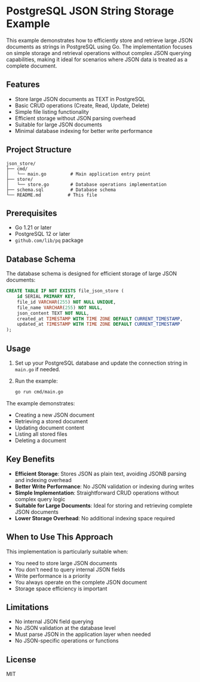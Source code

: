 # PostgreSQL JSON String Storage Example

This example demonstrates how to efficiently store and retrieve large JSON documents as strings in PostgreSQL using Go. The implementation focuses on simple storage and retrieval operations without complex JSON querying capabilities, making it ideal for scenarios where JSON data is treated as a complete document.

## Features

- Store large JSON documents as TEXT in PostgreSQL
- Basic CRUD operations (Create, Read, Update, Delete)
- Simple file listing functionality
- Efficient storage without JSON parsing overhead
- Suitable for large JSON documents
- Minimal database indexing for better write performance

## Project Structure

```
json_store/
├── cmd/
│   └── main.go         # Main application entry point
├── store/
│   └── store.go        # Database operations implementation
├── schema.sql          # Database schema
└── README.md          # This file
```

## Prerequisites

- Go 1.21 or later
- PostgreSQL 12 or later
- `github.com/lib/pq` package

## Database Schema

The database schema is designed for efficient storage of large JSON documents:

```sql
CREATE TABLE IF NOT EXISTS file_json_store (
    id SERIAL PRIMARY KEY,
    file_id VARCHAR(255) NOT NULL UNIQUE,
    file_name VARCHAR(255) NOT NULL,
    json_content TEXT NOT NULL,
    created_at TIMESTAMP WITH TIME ZONE DEFAULT CURRENT_TIMESTAMP,
    updated_at TIMESTAMP WITH TIME ZONE DEFAULT CURRENT_TIMESTAMP
);
```

## Usage

1. Set up your PostgreSQL database and update the connection string in `main.go` if needed.

2. Run the example:
   ```bash
   go run cmd/main.go
   ```

The example demonstrates:
- Creating a new JSON document
- Retrieving a stored document
- Updating document content
- Listing all stored files
- Deleting a document

## Key Benefits

- **Efficient Storage**: Stores JSON as plain text, avoiding JSONB parsing and indexing overhead
- **Better Write Performance**: No JSON validation or indexing during writes
- **Simple Implementation**: Straightforward CRUD operations without complex query logic
- **Suitable for Large Documents**: Ideal for storing and retrieving complete JSON documents
- **Lower Storage Overhead**: No additional indexing space required

## When to Use This Approach

This implementation is particularly suitable when:
- You need to store large JSON documents
- You don't need to query internal JSON fields
- Write performance is a priority
- You always operate on the complete JSON document
- Storage space efficiency is important

## Limitations

- No internal JSON field querying
- No JSON validation at the database level
- Must parse JSON in the application layer when needed
- No JSON-specific operations or functions

## License

MIT 